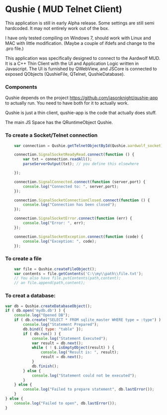 # Qushie ( MUD Telnet Client)

This application is still in early Alpha release. Some settings
are still semi hardcoded. It may not entirely work out of the box.

I have only tested compiling on Windows 7, should work with Linux
and MAC with little modification. (Maybe a couple of ifdefs and
change to the .pro file.)

This application was specifically designed to connect to the
Aardwolf MUD. It is a C++ Thin Client with the UI and Application
Logic written in Javascript. The UI is furnished by QWebView, and
JSCore is connected to exposed QObjects (QushieFile, QTelnet, QushieDatabase).

### Components

Qushie depends on the project https://github.com/jasonknight/qushie-app to
actually run. You need to have both for it to actually work.

Qushie is just a thin client, qushie-app is the code that actually
does stuff.

The main JS Space has the QRuntimeObject Qushie.

### To create a Socket/Telnet connection

```javascript
	var connection = Qushie.getTelnetObjectById(Qushie.aardwolf_socket);

	connection.SignalSocketReadyRead.connect(function () {
		var txt = connection.readAll();
		parseServerOutput(txt); // you define this elsewhere

	});

	connection.SignalConnected.connect(function (server,port) {
		console.log("Connected to: ", server,port);
	});

	connection.SignalSocketConnectionClosed.connect(function () {
		console.log("Connection has been closed");
	});

	connection.SignalSocketError.connect(function (err) {
		console.log("Error: ", err);
	});

	connection.SignalSocketException.connect(function (code) {
		console.log("Exception: ", code);
	});
```

### To create a file

```javascript
	var file = Qushie.createFileObject();
	var contents = file.getContents('C:\\my\\path\\file.txt');
	// You also have file.putContents(path,content);
	// an file.append(path,content);
```

### To creat a database:

```javascript
var db = Qushie.createDatabaseObject();
if ( db.open('mydb.db') ) {
	console.log("Opened DB");
	if ( db.create("SELECT * FROM sqlite_master WHERE type = :type") ) {
		console.log("Statement Prepared");
		db.bind({ type: "table" });
		if ( db.run() ) {
			console.log("Statement Executed");
			var result = db.next();
			while ( ! $.isEmptyObject(result) ) {
				console.log("Result is: ", result);
				result = db.next();
			}
			db.finish();
		} else {
			console.log("Statement could not be executed");
		}
	} else {
		console.log("Failed to prepare statement", db.lastError());
	}
} else {
	console.log("Failed to open", db.lastError());
}
```

